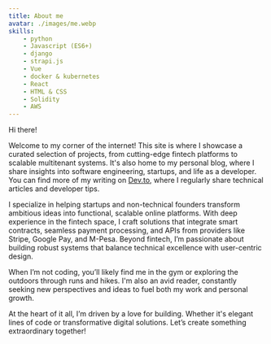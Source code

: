 ```yaml
---
title: About me
avatar: ./images/me.webp
skills:
    - python
    - Javascript (ES6+)
    - django
    - strapi.js
    - Vue
    - docker & kubernetes
    - React
    - HTML & CSS
    - Solidity
    - AWS
---
```

Hi there!

Welcome to my corner of the internet! This site is where I showcase a curated selection of projects, from cutting-edge fintech platforms to scalable multitenant systems. It's also home to my personal blog, where I share insights into software engineering, startups, and life as a developer. You can find more of my writing on [Dev.to](https://dev.to/lewiskori), where I regularly share technical articles and developer tips.

I specialize in helping startups and non-technical founders transform ambitious ideas into functional, scalable online platforms. With deep experience in the fintech space, I craft solutions that integrate smart contracts, seamless payment processing, and APIs from providers like Stripe, Google Pay, and M-Pesa. Beyond fintech, I’m passionate about building robust systems that balance technical excellence with user-centric design.

When I’m not coding, you’ll likely find me in the gym or exploring the outdoors through runs and hikes. I'm also an avid reader, constantly seeking new perspectives and ideas to fuel both my work and personal growth.

At the heart of it all, I’m driven by a love for building. Whether it's elegant lines of code or transformative digital solutions. Let’s create something extraordinary together!
